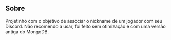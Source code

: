 ## Sobre

Projetinho com o objetivo de associar o nickname de um jogador com seu Discord. Não recomendo a usar, foi feito sem otimização e com uma versão antiga do MongoDB.
